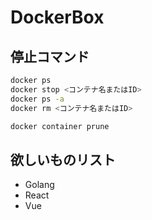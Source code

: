 # DockerBox
## 停止コマンド
```sh
docker ps
docker stop <コンテナ名またはID>
docker ps -a
docker rm <コンテナ名またはID>
```

```sh
docker container prune
```

## 欲しいものリスト
- Golang
- React
- Vue